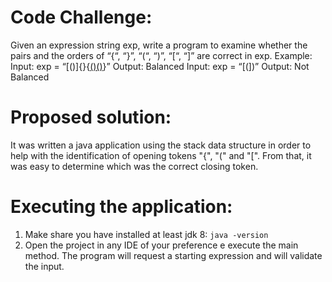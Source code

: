 
# Code Challenge:
Given an expression string exp, write a program to examine whether the pairs and the orders of “{“, “}”, “(“, “)”, “[“, “]” are correct in exp.
Example:
Input: exp = “[()]{}{[()()]()}”
Output: Balanced
Input: exp = “[(])”
Output: Not Balanced

# Proposed solution:
It was written a java application using the stack data structure in order to help with the identification of
opening tokens "{", "(" and "[". From that, it was easy to determine which was the correct closing token.

# Executing the application:
1. Make share you have installed at least jdk 8: `java -version`
2. Open the project in any IDE of your preference e execute the main method. The program will request a starting expression
and will validate the input.
